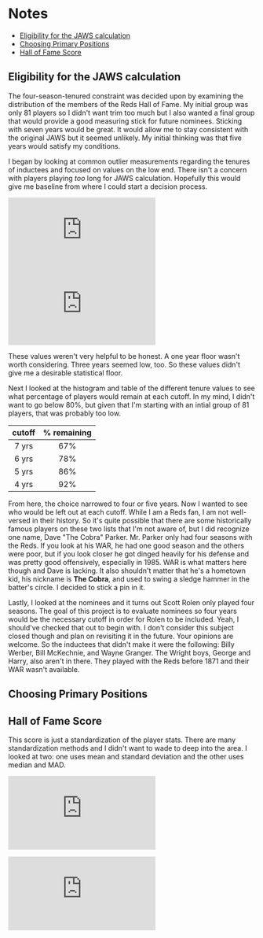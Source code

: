 Notes
================

-   [Eligibility for the JAWS calculation](#eligibility-for-the-jaws-calculation)
-   [Choosing Primary Positions](#choosing-primary-positions)
-   [Hall of Fame Score](#hall-of-fame-score)

Eligibility for the JAWS calculation
------------------------------------

The four-season-tenured constraint was decided upon by examining the distribution of the members of the Reds Hall of Fame. My initial group was only 81 players so I didn't want trim too much but I also wanted a final group that would provide a good measuring stick for future nominees. Sticking with seven years would be great. It would allow me to stay consistent with the original JAWS but it seemed unlikely. My initial thinking was that five years would satisfy my conditions.

I began by looking at common outlier measurements regarding the tenures of inductees and focused on values on the low end. There isn't a concern with players playing *too* long for JAWS calculation. Hopefully this would give me baseline from where I could start a decision process.

![\\text{threshold} = \\text{median} - 2\*\\text{MAD} = 3.0696](https://latex.codecogs.com/png.latex?%5Ctext%7Bthreshold%7D%20%3D%20%5Ctext%7Bmedian%7D%20-%202%2A%5Ctext%7BMAD%7D%20%3D%203.0696 "\text{threshold} = \text{median} - 2*\text{MAD} = 3.0696") ![\\text{threshold} = \\text{1st quartile} - 1.5\*\\text{IQR} = 1](https://latex.codecogs.com/png.latex?%5Ctext%7Bthreshold%7D%20%3D%20%5Ctext%7B1st%20quartile%7D%20-%201.5%2A%5Ctext%7BIQR%7D%20%3D%201 "\text{threshold} = \text{1st quartile} - 1.5*\text{IQR} = 1")

These values weren't very helpful to be honest. A one year floor wasn't worth considering. Three years seemed low, too. So these values didn't give me a desirable statistical floor.

Next I looked at the histogram and table of the different tenure values to see what percentage of players would remain at each cutoff. In my mind, I didn't want to go below 80%, but given that I'm starting with an intial group of 81 players, that was probably too low.

| cutoff | % remaining |
|:------:|:-----------:|
|  7 yrs |     67%     |
|  6 yrs |     78%     |
|  5 yrs |     86%     |
|  4 yrs |     92%     |

From here, the choice narrowed to four or five years. Now I wanted to see who would be left out at each cutoff. While I am a Reds fan, I am not well-versed in their history. So it's quite possible that there are some historically famous players on these two lists that I'm not aware of, but I did recognize one name, Dave "The Cobra" Parker. Mr. Parker only had four seasons with the Reds. If you look at his WAR, he had one good season and the others were poor, but if you look closer he got dinged heavily for his defense and was pretty good offensively, especially in 1985. WAR is what matters here though and Dave is lacking. It also shouldn't matter that he's a hometown kid, his nickname is **The Cobra**, and used to swing a sledge hammer in the batter's circle. I decided to stick a pin in it.

Lastly, I looked at the nominees and it turns out Scott Rolen only played four seasons. The goal of this project is to evaluate nominees so four years would be the necessary cutoff in order for Rolen to be included. Yeah, I should've checked that out to begin with. I don't consider this subject closed though and plan on revisiting it in the future. Your opinions are welcome. So the inductees that didn't make it were the following: Billy Werber, Bill McKechnie, and Wayne Granger. The Wright boys, George and Harry, also aren't in there. They played with the Reds before 1871 and their WAR wasn't available.

Choosing Primary Positions
--------------------------

Hall of Fame Score
------------------

This score is just a standardization of the player stats. There are many standardization methods and I didn't want to wade to deep into the area. I looked at two: one uses mean and standard deviation and the other uses median and MAD.

![\\text{score} = \\frac{\\text{value} - \\text{median}}{\\text{MAD}}](https://latex.codecogs.com/png.latex?%5Ctext%7Bscore%7D%20%3D%20%5Cfrac%7B%5Ctext%7Bvalue%7D%20-%20%5Ctext%7Bmedian%7D%7D%7B%5Ctext%7BMAD%7D%7D "\text{score} = \frac{\text{value} - \text{median}}{\text{MAD}}")

![\\text{score} = \\frac{\\text{value} - \\text{mean}}{\\text{sd}}](https://latex.codecogs.com/png.latex?%5Ctext%7Bscore%7D%20%3D%20%5Cfrac%7B%5Ctext%7Bvalue%7D%20-%20%5Ctext%7Bmean%7D%7D%7B%5Ctext%7Bsd%7D%7D "\text{score} = \frac{\text{value} - \text{mean}}{\text{sd}}")
